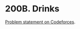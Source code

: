 # 200B. Drinks

[Problem statement on Codeforces](https://codeforces.com/problemset/problem/200/B?locale=en).